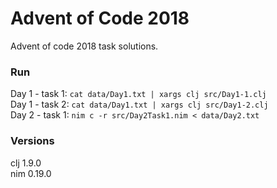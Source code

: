 # Advent of Code 2018

Advent of code 2018 task solutions.

### Run
Day 1 - task 1: `cat data/Day1.txt | xargs clj src/Day1-1.clj`  
Day 1 - task 2: `cat data/Day1.txt | xargs clj src/Day1-2.clj`  
Day 2 - task 1: `nim c -r src/Day2Task1.nim < data/Day2.txt`  

### Versions
clj 1.9.0  
nim 0.19.0  
